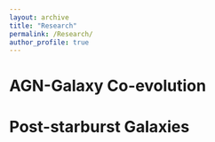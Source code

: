 ```yaml
---
layout: archive
title: "Research"
permalink: /Research/
author_profile: true
---
```



AGN-Galaxy Co-evolution
======


Post-starburst Galaxies
======

